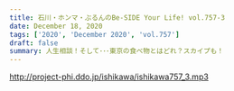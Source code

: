 ```yaml
---
title: 石川・ホンマ・ぶるんのBe-SIDE Your Life! vol.757-3
date: December 18, 2020
tags: ['2020', 'December 2020', 'vol.757']
draft: false
summary: 人生相談！そして･･･東京の食べ物とはどれ？スカイプも！
---
```


http://project-phi.ddo.jp/ishikawa/ishikawa757_3.mp3
